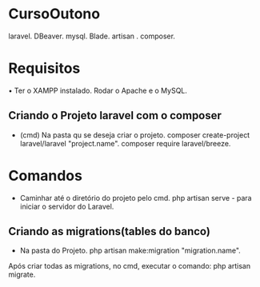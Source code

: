 # CursoOutono

laravel.
DBeaver.
mysql.
Blade.
artisan .
composer.

# Requisitos

• Ter o XAMPP instalado.
Rodar o Apache e o MySQL.

## Criando o Projeto laravel com o composer

- (cmd) Na pasta qu se deseja criar o projeto.
composer create-project laravel/laravel "project.name".
composer require laravel/breeze.

# Comandos

- Caminhar até o diretório do projeto pelo cmd.
php artisan serve - para iniciar o servidor do Laravel.


## Criando as migrations(tables do banco)

- Na pasta do Projeto.
php artisan make:migration "migration.name".

Após criar todas as migrations, no cmd, executar o comando: php artisan migrate.
